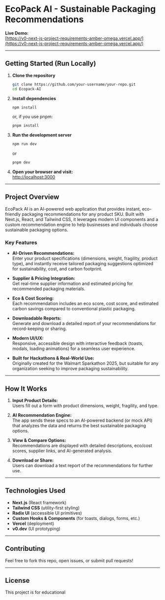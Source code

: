 # EcoPack AI - Sustainable Packaging Recommendations

**Live Demo:**  
[https://v0-next-js-project-requirements-amber-omega.vercel.app/](https://v0-next-js-project-requirements-amber-omega.vercel.app/)

---

## Getting Started (Run Locally)

1. **Clone the repository**
   ```sh
   git clone https://github.com/your-username/your-repo.git
   cd Ecopack-AI
   ```

2. **Install dependencies**
   ```sh
   npm install
   ```
   or, if you use pnpm:
   ```sh
   pnpm install
   ```

3. **Run the development server**
   ```sh
   npm run dev
   ```
   or
   ```sh
   pnpm dev
   ```

4. **Open your browser and visit:**  
   [http://localhost:3000](http://localhost:3000)

---

## Project Overview

EcoPack AI is an AI-powered web application that provides instant, eco-friendly packaging recommendations for any product SKU. Built with Next.js, React, and Tailwind CSS, it leverages modern UI components and a custom recommendation engine to help businesses and individuals choose sustainable packaging options.

### Key Features

- **AI-Driven Recommendations:**  
  Enter your product specifications (dimensions, weight, fragility, product type), and instantly receive tailored packaging suggestions optimized for sustainability, cost, and carbon footprint.

- **Supplier & Pricing Integration:**  
  Get real-time supplier information and estimated pricing for recommended packaging materials.

- **Eco & Cost Scoring:**  
  Each recommendation includes an eco score, cost score, and estimated carbon savings compared to conventional plastic packaging.

- **Downloadable Reports:**  
  Generate and download a detailed report of your recommendations for record-keeping or sharing.

- **Modern UI/UX:**  
  Responsive, accessible design with interactive feedback (toasts, modals, loading animations) for a seamless user experience.

- **Built for Hackathons & Real-World Use:**  
  Originally created for the Walmart Sparkathon 2025, but suitable for any organization seeking to improve packaging sustainability.

---

## How It Works

1. **Input Product Details:**  
   Users fill out a form with product dimensions, weight, fragility, and type.

2. **AI Recommendation Engine:**  
   The app sends these specs to an AI-powered backend (or mock API) that analyzes the data and returns the best sustainable packaging options.

3. **View & Compare Options:**  
   Recommendations are displayed with detailed descriptions, eco/cost scores, supplier links, and AI-generated analysis.

4. **Download or Share:**  
   Users can download a text report of the recommendations for further use.

---

## Technologies Used

- **Next.js** (React framework)
- **Tailwind CSS** (utility-first styling)
- **Radix UI** (accessible UI primitives)
- **Custom Hooks & Components** (for toasts, dialogs, forms, etc.)
- **Vercel** (deployment)
- **v0.dev** (UI prototyping)

---

## Contributing

Feel free to fork this repo, open issues, or submit pull requests!

---

## License

This project is for educational